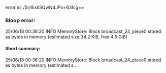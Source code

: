 error id: /5r/6ixkSQwN4JPo+63Icg==
### Bloop error:

25/06/18 00:36:20 INFO MemoryStore: Block broadcast_24_piece0 stored as bytes in memory (estimated size 34.2 KiB, free 4.5 GiB)
#### Short summary: 

25/06/18 00:36:20 INFO MemoryStore: Block broadcast_24_piece0 stored as bytes in memory (estimated s...